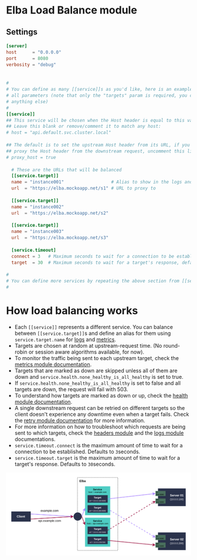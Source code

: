 # Elba Load Balance module

## Settings

```toml
[server]
host      = "0.0.0.0"
port      = 8080
verbosity = "debug"


#
# You can define as many [[service]]s as you'd like, here is an example with
# all parameters (note that only the "targets" param is required, you can omit
# anything else)
#
[[service]]
## This service will be chosen when the Host header is equal to this value
## Leave this blank or remove/comment it to match any host:
# host = "api.default.svc.cluster.local"

## The default is to set the upstream Host header from its URL, if you want to
## proxy the Host header from the downstream request, uncomment this line:
# proxy_host = true

  # These are the URLs that will be balanced
  [[service.target]]
  name = "instance001"                  # Alias to show in the logs and metrics
  url  = "https://elba.mockoapp.net/s1" # URL to proxy to

  [[service.target]]
  name = "instance002"
  url  = "https://elba.mockoapp.net/s2"

  [[service.target]]
  name = "instance003"
  url  = "https://elba.mockoapp.net/s3"

  [service.timeout]
  connect = 3   # Maximum seconds to wait for a connection to be established, default: 3
  target  = 30  # Maximum seconds to wait for a target's response, default: 30

#
# You can define more services by repeating the above section from [[service]] to the end
#

```

# How load balancing works

- Each `[[service]]` represents a different service. You can balance between `[[service.target]]`s and define an alias for them using `service.target.name` for [logs](./logs.md) and [metrics](./metrics.md).
- Targets are chosen at random at upstream-request time. (No round-robin or session aware algorithms available, for now).
- To monitor the traffic being sent to each upstream target, check the [metrics module documentation](./metrics.md).
- Targets that are marked as down are skipped unless all of them are down and `service.health.none_healthy_is_all_healthy` is set to true.
- If `service.health.none_healthy_is_all_healthy` is set to false and all targets are down, the request will fail with 503.
- To understand how targets are marked as down or up, check the [health module documentation](./health.md).
- A single downstream request can be retried on different targets so the client doesn't experience any downtime even when a target fails. Check the [retry module documentation](./retry.md) for more information.
- For more information on how to troubleshoot which requests are being sent to which targets, check the [headers module](./headers.md) and the [logs module](./logs.md) documentations.
- `service.timeout.connect` is the maximum amount of time to wait for a connection to be established. Defaults to `3`seconds.
- `service.timeout.target` is the maximum amount of time to wait for a target's response. Defaults to `30`seconds.

![Load Balancing Diagram](./balance-diagram.png)
